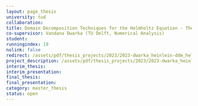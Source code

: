 ```yaml
---
layout: page_thesis
university: tud
collaboration:
title: Domain Decomposition Techniques for the Helmholtz Equation - Theoretical Investigation
co-supervisor: Vandana Dwarka (TU Delft, Numerical Analysis)
student:
runningindex: 19
nolink: false
redirect: /assets/pdf/thesis_projects/2023/2023-dwarka_heinlein-ddm_helmholtz-theory/project_description.pdf
project_description: /assets/pdf/thesis_projects/2023/2023-dwarka_heinlein-ddm_helmholtz-theory/project_description.pdf
interim_thesis:
interim_presentation:
final_thesis:
final_presentation:
category: master_thesis
status: open
---
```


